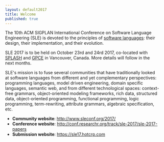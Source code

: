 ```yaml
---
layout: default2017
title: Welcome
published: true
---
```


The 10th ACM SIGPLAN International Conference on Software Language Engineering (SLE) is devoted to the principles of [software languages](http://en.wikipedia.org/wiki/Software_language): their design, their implementation, and their evolution. 

SLE 2017 is to be held on October 23rd and 24rd 2017, co-located with [SPLASH](http://2017.splashcon.org/) and [GPCE](http://conf.researchr.org/home/gpce-2017) in Vancouver, Canada. More details will follow in the next months.

SLE's mission is to fuse several communities that have traditionally looked at software languages from different and yet complementary perspectives: programming languages, model driven engineering, domain specific languages, semantic web, and from different technological spaces: context-free grammars, object-oriented modeling frameworks, rich data, structured data, object-oriented programming, functional programming, logic programming, term-rewriting, attribute grammars, algebraic specification, etc.

- **Community website**: http://www.sleconf.org/2017/
- **Conference website**: http://conf.researchr.org/track/sle-2017/sle-2017-papers
- **Submission website**: https://sle17.hotcrp.com
